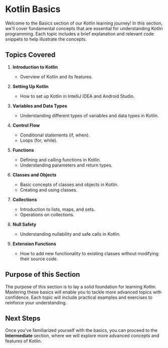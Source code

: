 # Kotlin Basics

Welcome to the Basics section of our Kotlin learning journey! In this section, we'll cover fundamental concepts that are essential for understanding Kotlin programming. Each topic includes a brief explanation and relevant code snippets to help illustrate the concepts.

## Topics Covered

1. **Introduction to Kotlin**
   - Overview of Kotlin and its features.
   
2. **Setting Up Kotlin**
   - How to set up Kotlin in IntelliJ IDEA and Android Studio.

3. **Variables and Data Types**
   - Understanding different types of variables and data types in Kotlin.

4. **Control Flow**
   - Conditional statements (if, when).
   - Loops (for, while).

5. **Functions**
   - Defining and calling functions in Kotlin.
   - Understanding parameters and return types.

6. **Classes and Objects**
   - Basic concepts of classes and objects in Kotlin.
   - Creating and using classes.

7. **Collections**
   - Introduction to lists, maps, and sets.
   - Operations on collections.

8. **Null Safety**
   - Understanding nullability and safe calls in Kotlin.

9. **Extension Functions**
   - How to add new functionality to existing classes without modifying their source code.

## Purpose of this Section

The purpose of this section is to lay a solid foundation for learning Kotlin. Mastering these basics will enable you to tackle more advanced topics with confidence. Each topic will include practical examples and exercises to reinforce your understanding.

## Next Steps

Once you've familiarized yourself with the basics, you can proceed to the **Intermediate** section, where we will explore more advanced concepts and features of Kotlin.
